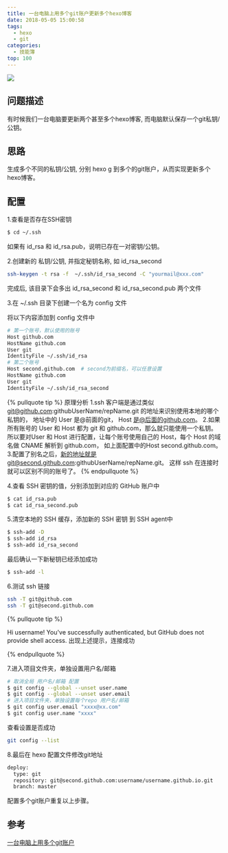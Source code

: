 ```yaml
---
title: 一台电脑上用多个git账户更新多个hexo博客
date: 2018-05-05 15:00:58
tags:
  - hexo
  - git
categories:
  - 技能簿
top: 100
---
```



![](https://moetu.fastmirror.org/images/2018/05/15/git11503c8e57a6d6e22.jpg)

## 问题描述

有时候我们一台电脑要更新两个甚至多个hexo博客, 而电脑默认保存一个git私钥/公钥。


## 思路

生成多个不同的私钥/公钥, 分别 hexo g 到多个的git账户，从而实现更新多个hexo博客。
<!-- more -->
## 配置

1.查看是否存在SSH密钥
``` sh
$ cd ~/.ssh
```
如果有 id_rsa 和 id_rsa.pub，说明已存在一对密钥/公钥。

2.创建新的 私钥/公钥, 并指定秘钥名称, 如 id_rsa_second

``` sh
ssh-keygen -t rsa -f  ~/.ssh/id_rsa_second -C "yourmail@xxx.com"
```

完成后, 该目录下会多出 id_rsa_second 和 id_rsa_second.pub 两个文件

3.在 ~/.ssh 目录下创建一个名为 config 文件

将以下内容添加到 config 文件中

``` sh
# 第一个账号，默认使用的账号
Host github.com
HostName github.com
User git
IdentityFile ~/.ssh/id_rsa
# 第二个账号
Host second.github.com  # second为前缀名，可以任意设置
HostName github.com
User git
IdentityFile ~/.ssh/id_rsa_second
```

{% pullquote tip %}
原理分析
1.ssh 客户端是通过类似 git@github.com:githubUserName/repName.git 的地址来识别使用本地的哪个私钥的，
地址中的 User 是@前面的git， Host 是@后面的github.com。
2.如果所有账号的 User 和 Host 都为 git 和 github.com，那么就只能使用一个私钥。
所以要对User 和 Host 进行配置，让每个账号使用自己的 Host，每个 Host 的域名做 CNAME 解析到 github.com，
如上面配置中的Host second.github.com。
3.配置了别名之后，新的地址就是git@second.github.com:githubUserName/repName.git。
这样 ssh 在连接时就可以区别不同的账号了。
{% endpullquote  %}

4.查看 SSH 密钥的值，分别添加到对应的 GitHub 账户中

``` sh
$ cat id_rsa.pub
$ cat id_rsa_second.pub
```

5.清空本地的 SSH 缓存，添加新的 SSH 密钥 到 SSH agent中

``` sh
$ ssh-add -D
$ ssh-add id_rsa
$ ssh-add id_rsa_second
```

最后确认一下新秘钥已经添加成功

``` sh
$ ssh-add -l
```
6.测试 ssh 链接

``` sh
ssh -T git@github.com
ssh -T git@second.github.com
```
{% pullquote tip %}

Hi username! You've successfully authenticated, but GitHub does not provide shell access.
出现上述提示，连接成功

{% endpullquote  %}

7.进入项目文件夹，单独设置用户名/邮箱

``` sh
# 取消全局 用户名/邮箱 配置
$ git config --global --unset user.name
$ git config --global --unset user.email
# 进入项目文件夹，单独设置每个repo 用户名/邮箱
$ git config user.email "xxxx@xx.com"
$ git config user.name "xxxx"
```

查看设置是否成功

``` sh
git config --list
```
8.最后在 hexo 配置文件修改git地址

``` sh
deploy:
  type: git
  repository: git@second.github.com:username/username.github.io.git
  branch: master
```

配置多个git账户重复以上步骤。

## 参考
[一台电脑上用多个git账户](http://e-e.iteye.com/blog/2359320)

